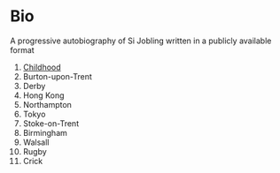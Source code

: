 # Bio

A progressive autobiography of Si Jobling written in a publicly available format

1. [Childhood](childhood.md)
2. Burton-upon-Trent
3. Derby
4. Hong Kong
5. Northampton
6. Tokyo
7. Stoke-on-Trent
8. Birmingham
9. Walsall
10. Rugby
11. Crick
